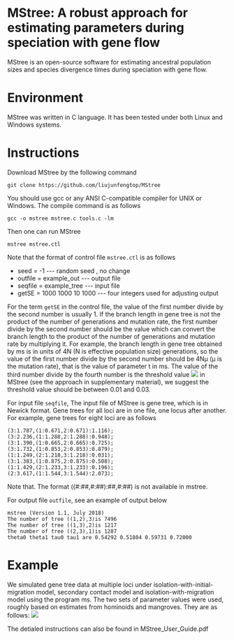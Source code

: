 # MStree: A robust approach for estimating parameters during speciation with gene flow
MStree is an open-source software for estimating ancestral population sizes and species divergence times during speciation with gene flow.


# Environment
MStree was written in C language. It has been tested under both Linux and Windows systems. 

# Instructions
Download MStree by the following command
```shell
git clone https://github.com/liujunfengtop/MStree
```

You should use gcc or any ANSI C-compatible compiler for UNIX or Windows. The compile command is as follows
```shell
gcc -o mstree mstree.c tools.c -lm
```

Then one can run MStree 
```shell
mstree mstree.ctl
```
Note that the format of control file ```mstree.ctl``` is as follows

*   seed = -1 --- random seed , no change
*   outfile = example_out --- output file
*   seqfile  = example_tree --- input file
*   getSE = 1000 1000 10 1000 --- four integers used for adjusting output

For the term `getSE` in the control file, the value of the first number divide by the second number is usually 1. If the branch length in gene tree is not the product of the number of generations and mutation rate, the first number divide by the second number should be the value which can convert the branch length to the product of the number of generations and mutation rate by multiplying it. For example, the branch length in gene tree obtained by ms is in units of 4N (N is effective population size) generations, so the value of the first number divide by the second number should be 4Nμ (μ is the mutation rate), that is the value of parameter t in ms. The value of the third number divide by the fourth number is the threshold value ![](http://latex.codecogs.com/gif.latex?\\varepsilon) in MStree (see the approach in supplementary material), we suggest the threshold value should be between 0.01 and 0.03.


For input file `seqfile`, The input file of MStree is gene tree, which is in Newick format. Gene trees for all loci are in one file, one locus after another. For example, gene trees for eight loci are as follows

```
(3:1.787,(1:0.671,2:0.671):1.116);
(3:2.236,(1:1.288,2:1.288):0.948);
(3:1.390,(1:0.665,2:0.665):0.725);
(3:1.732,(1:0.853,2:0.853):0.879);
(1:1.249,(2:1.218,3:1.218):0.031);
(3:1.383,(1:0.875,2:0.875):0.508);
(1:1.429,(2:1.233,3:1.233):0.196);
(2:3.617,(1:1.544,3:1.544):2.073);
```
Note that. The format ((#:##,#:##):##,#:##) is not available in mstree.

For output file `outfile`, see an example of output below

```
mstree (Version 1.1, July 2018)
The number of tree ((1,2),3)is 7496
The number of tree ((1,3),2)is 1217
The number of tree ((2,3),1)is 1287
theta0 theta1 tau0 tau1 are 0.54292 0.51804 0.59731 0.72000
```

# Example
We simulated gene tree data at multiple loci under isolation-with-initial-migration model, secondary contact model and isolation-with-migration model using the program ms. The two sets of parameter values were used, roughly based on estimates from hominoids and mangroves. They are as follows:  ![](http://latex.codecogs.com/gif.latex?\\theta)


The detialed instructions can also be found in MStree_User_Guide.pdf







